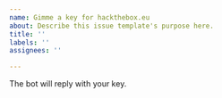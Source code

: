 ```yaml
---
name: Gimme a key for hackthebox.eu
about: Describe this issue template's purpose here.
title: ''
labels: ''
assignees: ''

---
```


The bot will reply with your key.
